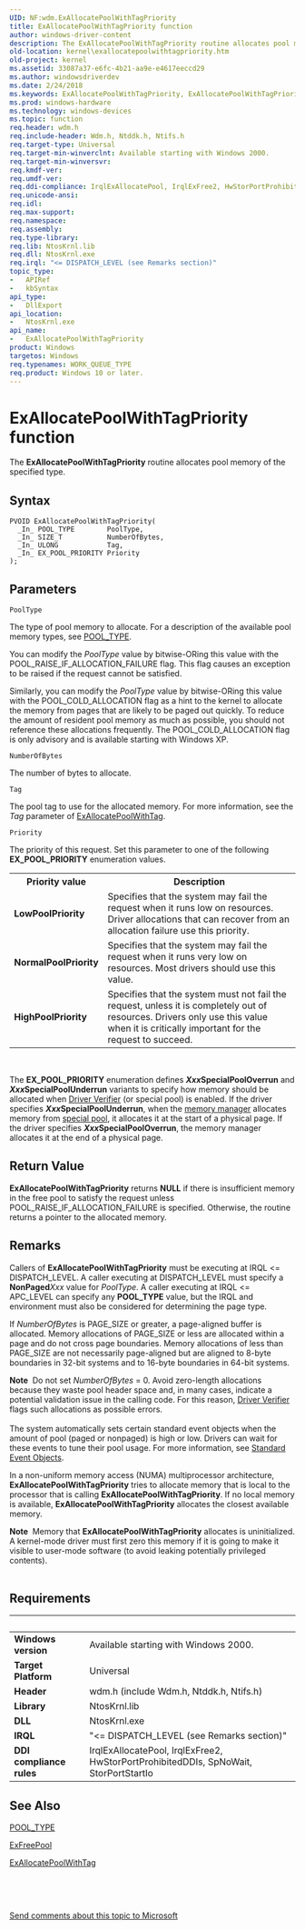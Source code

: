 ```yaml
---
UID: NF:wdm.ExAllocatePoolWithTagPriority
title: ExAllocatePoolWithTagPriority function
author: windows-driver-content
description: The ExAllocatePoolWithTagPriority routine allocates pool memory of the specified type.
old-location: kernel\exallocatepoolwithtagpriority.htm
old-project: kernel
ms.assetid: 33087a37-e6fc-4b21-aa9e-e4617eeccd29
ms.author: windowsdriverdev
ms.date: 2/24/2018
ms.keywords: ExAllocatePoolWithTagPriority, ExAllocatePoolWithTagPriority routine [Kernel-Mode Driver Architecture], k102_cca6adc7-0f37-4565-858d-a191062f4fbd.xml, kernel.exallocatepoolwithtagpriority, wdm/ExAllocatePoolWithTagPriority
ms.prod: windows-hardware
ms.technology: windows-devices
ms.topic: function
req.header: wdm.h
req.include-header: Wdm.h, Ntddk.h, Ntifs.h
req.target-type: Universal
req.target-min-winverclnt: Available starting with Windows 2000.
req.target-min-winversvr: 
req.kmdf-ver: 
req.umdf-ver: 
req.ddi-compliance: IrqlExAllocatePool, IrqlExFree2, HwStorPortProhibitedDDIs, SpNoWait, StorPortStartIo
req.unicode-ansi: 
req.idl: 
req.max-support: 
req.namespace: 
req.assembly: 
req.type-library: 
req.lib: NtosKrnl.lib
req.dll: NtosKrnl.exe
req.irql: "<= DISPATCH_LEVEL (see Remarks section)"
topic_type:
-	APIRef
-	kbSyntax
api_type:
-	DllExport
api_location:
-	NtosKrnl.exe
api_name:
-	ExAllocatePoolWithTagPriority
product: Windows
targetos: Windows
req.typenames: WORK_QUEUE_TYPE
req.product: Windows 10 or later.
---
```



# ExAllocatePoolWithTagPriority function
The <b>ExAllocatePoolWithTagPriority</b> routine allocates pool memory of the specified type.

## Syntax

````
PVOID ExAllocatePoolWithTagPriority(
  _In_ POOL_TYPE        PoolType,
  _In_ SIZE_T           NumberOfBytes,
  _In_ ULONG            Tag,
  _In_ EX_POOL_PRIORITY Priority
);
````

## Parameters

`PoolType`

The type of pool memory to allocate. For a description of the available pool memory types, see <a href="..\wudfwdm\ne-wudfwdm-_pool_type.md">POOL_TYPE</a>.

You can modify the <i>PoolType</i> value by bitwise-ORing this value with the POOL_RAISE_IF_ALLOCATION_FAILURE flag. This flag causes an exception to be raised if the request cannot be satisfied.

Similarly, you can modify the <i>PoolType</i> value by bitwise-ORing this value with the POOL_COLD_ALLOCATION flag as a hint to the kernel to allocate the memory from pages that are likely to be paged out  quickly. To reduce the amount of resident pool memory as much as possible, you should not reference these allocations frequently. The POOL_COLD_ALLOCATION flag is only advisory and is available starting with Windows XP.

`NumberOfBytes`

The number of bytes to allocate.

`Tag`

The pool tag to use for the allocated memory. For more information, see the <i>Tag</i> parameter of <a href="..\wdm\nf-wdm-exallocatepoolwithtag.md">ExAllocatePoolWithTag</a>.

`Priority`

The priority of this request. Set this parameter to one of the following <b>EX_POOL_PRIORITY</b> enumeration values.

<table>
<tr>
<th>Priority value</th>
<th>Description</th>
</tr>
<tr>
<td>
<b>LowPoolPriority</b>

</td>
<td>
Specifies that the system may fail the request when it runs low on resources. Driver allocations that can recover from an allocation failure use this priority.

</td>
</tr>
<tr>
<td>
<b>NormalPoolPriority</b>

</td>
<td>
Specifies that the system may fail the request when it runs very low on resources. Most drivers should use this value.

</td>
</tr>
<tr>
<td>
<b>HighPoolPriority</b>

</td>
<td>
Specifies that the system must not fail the request, unless it is completely out of resources. Drivers only use this value when it is critically important for the request to succeed.

</td>
</tr>
</table>
 

The <b>EX_POOL_PRIORITY</b> enumeration defines <b><i>Xxx</i>SpecialPoolOverrun</b> and <b><i>Xxx</i>SpecialPoolUnderrun</b> variants to specify how memory should be allocated when <a href="https://msdn.microsoft.com/library/windows/hardware/ff557262">Driver Verifier</a> (or special pool) is enabled. If the driver specifies <b><i>Xxx</i>SpecialPoolUnderrun</b>, when the <a href="https://msdn.microsoft.com/ab464d5b-7bad-494e-80cd-e32ca9e9fa8d">memory manager</a> allocates memory from <a href="https://msdn.microsoft.com/b1381a75-279a-42b7-b18d-43aba796424b">special pool</a>, it allocates it at the start of a physical page. If the driver specifies <b><i>Xxx</i>SpecialPoolOverrun</b>, the memory manager allocates it at the end of a physical page.


## Return Value

<b>ExAllocatePoolWithTagPriority</b> returns <b>NULL</b> if there is insufficient memory in the free pool to satisfy the request unless POOL_RAISE_IF_ALLOCATION_FAILURE is specified. Otherwise, the routine returns a pointer to the allocated memory.

## Remarks

Callers of <b>ExAllocatePoolWithTagPriority</b> must be executing at IRQL &lt;= DISPATCH_LEVEL. A caller executing at DISPATCH_LEVEL must specify a <b>NonPaged</b><i>Xxx</i> value for <i>PoolType</i>. A caller executing at IRQL &lt;= APC_LEVEL can specify any <b>POOL_TYPE</b> value, but the IRQL and environment must also be considered for determining the page type.

If <i>NumberOfBytes</i> is PAGE_SIZE or greater, a page-aligned buffer is allocated. Memory allocations of PAGE_SIZE or less are allocated within a page and do not cross page boundaries. Memory allocations of less than PAGE_SIZE are not necessarily page-aligned but are aligned to 8-byte boundaries in 32-bit systems and to 16-byte boundaries in 64-bit systems.

<div class="alert"><b>Note</b>  Do not set <i>NumberOfBytes</i> = 0. Avoid zero-length allocations because they waste pool header space and, in many cases, indicate a potential validation issue in the calling code. For this reason, <a href="https://msdn.microsoft.com/library/windows/hardware/ff557262">Driver Verifier</a> flags such allocations as possible errors.</div>
<div> </div>
The system automatically sets certain standard event objects when the amount of pool (paged or nonpaged) is high or low. Drivers can wait for these events to tune their pool usage. For more information, see <a href="https://msdn.microsoft.com/library/windows/hardware/ff563847">Standard Event Objects</a>.

In a non-uniform memory access (NUMA) multiprocessor architecture, <b>ExAllocatePoolWithTagPriority</b> tries to allocate memory that is local to the processor that is calling <b>ExAllocatePoolWithTagPriority</b>. If no local memory is available, <b>ExAllocatePoolWithTagPriority</b> allocates the closest available memory.

<div class="alert"><b>Note</b>  Memory that <b>ExAllocatePoolWithTagPriority</b> allocates is uninitialized. A kernel-mode driver must first zero this memory if it is going to make it visible to user-mode software (to avoid leaking potentially privileged contents).</div>
<div> </div>

## Requirements
| &nbsp; | &nbsp; |
| ---- |:---- |
| **Windows version** | Available starting with Windows 2000.  |
| **Target Platform** | Universal |
| **Header** | wdm.h (include Wdm.h, Ntddk.h, Ntifs.h) |
| **Library** | NtosKrnl.lib |
| **DLL** | NtosKrnl.exe |
| **IRQL** | "<= DISPATCH_LEVEL (see Remarks section)" |
| **DDI compliance rules** | IrqlExAllocatePool, IrqlExFree2, HwStorPortProhibitedDDIs, SpNoWait, StorPortStartIo |

## See Also

<a href="..\wudfwdm\ne-wudfwdm-_pool_type.md">POOL_TYPE</a>



<a href="..\wdm\nf-wdm-exfreepool.md">ExFreePool</a>



<a href="..\wdm\nf-wdm-exallocatepoolwithtag.md">ExAllocatePoolWithTag</a>



 

 

<a href="mailto:wsddocfb@microsoft.com?subject=Documentation%20feedback [kernel\kernel]:%20ExAllocatePoolWithTagPriority routine%20 RELEASE:%20(2/24/2018)&amp;body=%0A%0APRIVACY STATEMENT%0A%0AWe use your feedback to improve the documentation. We don't use your email address for any other purpose, and we'll remove your email address from our system after the issue that you're reporting is fixed. While we're working to fix this issue, we might send you an email message to ask for more info. Later, we might also send you an email message to let you know that we've addressed your feedback.%0A%0AFor more info about Microsoft's privacy policy, see http://privacy.microsoft.com/en-us/default.aspx." title="Send comments about this topic to Microsoft">Send comments about this topic to Microsoft</a>